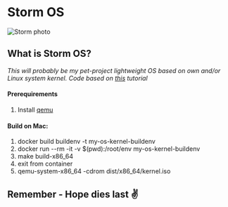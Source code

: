 # Storm OS

![Storm photo](https://arc-anglerfish-washpost-prod-washpost.s3.amazonaws.com/public/YKXZVKJ37FD6BIQWJU6PBDZCKM.jpg)


## What is Storm OS?
*This will probably be my pet-project lightweight OS based on own and/or Linux system kernel.*
*Code based on [this](https://www.youtube.com/watch?v=FkrpUaGThTQ&list=PLZQftyCk7_SeZRitx5MjBKzTtvk0pHMtp) tutorial*

#### Prerequirements
  1. Install [qemu](https://www.qemu.org/)

#### Build on Mac: 
  1. docker build buildenv -t my-os-kernel-buildenv  
  2. docker run --rm -it -v $(pwd):/root/env my-os-kernel-buildenv
  3. make build-x86_64
  4. exit from container
  5. qemu-system-x86_64 -cdrom dist/x86_64/kernel.iso  



## Remember - Hope dies last :v:
